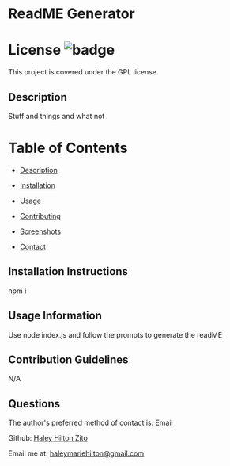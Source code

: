 # ReadME Generator

  # License ![badge](https://badgen.net/badge/License/GPL/blue)
  This project is covered under the GPL license. 
  
  <a name="Description"></a>
  ## Description
  Stuff and things and what not
  # Table of Contents

 * [Description](#Description)

 * [Installation](#installation) 

 * [Usage](#usage)   

 * [Contributing](#contribution)

 * [Screenshots](#screenshots)

 * [Contact](#contact)
      
      
  <a name="Installation-Instructions"></a>   
  ## Installation Instructions
  npm i
  <a name="Usage-Information"></a>   
  ## Usage Information
  Use node index.js and follow the prompts to generate the readME
  <a name="Contribution-Guidelines"></a>    
  ## Contribution Guidelines
  N/A 
  <a name="Questions"></a>
  ## Questions
  The author's preferred method of contact is: Email

  Github: [Haley Hilton Zito](https://github.com/haleyhilton)

  Email me at: haleymariehilton@gmail.com